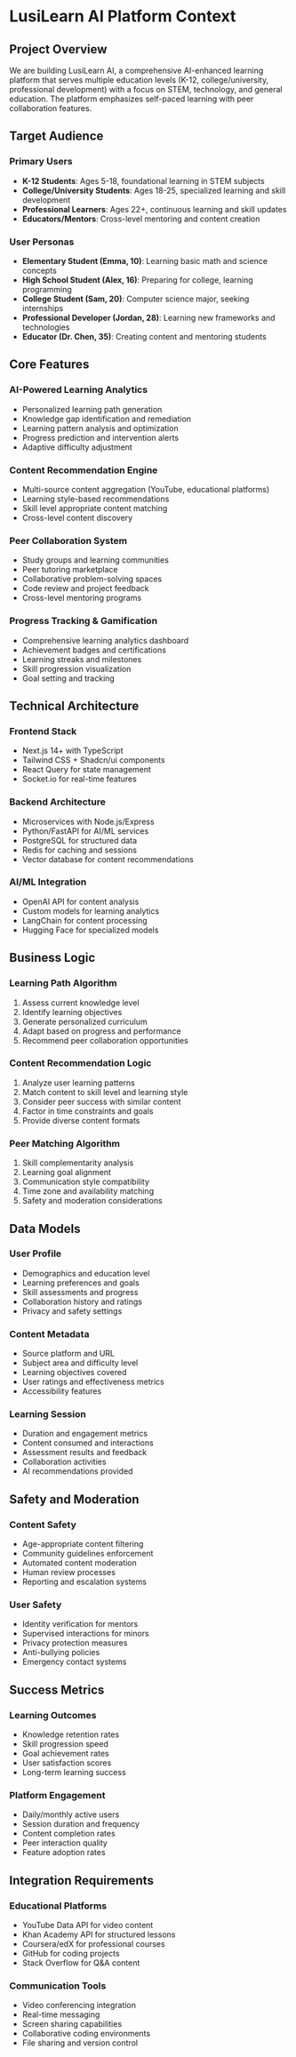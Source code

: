 # LusiLearn AI Platform Context

## Project Overview

We are building LusiLearn AI, a comprehensive AI-enhanced learning platform that serves multiple education levels (K-12, college/university, professional development) with a focus on STEM, technology, and general education. The platform emphasizes self-paced learning with peer collaboration features.

## Target Audience

### Primary Users
- **K-12 Students**: Ages 5-18, foundational learning in STEM subjects
- **College/University Students**: Ages 18-25, specialized learning and skill development
- **Professional Learners**: Ages 22+, continuous learning and skill updates
- **Educators/Mentors**: Cross-level mentoring and content creation

### User Personas
- **Elementary Student (Emma, 10)**: Learning basic math and science concepts
- **High School Student (Alex, 16)**: Preparing for college, learning programming
- **College Student (Sam, 20)**: Computer science major, seeking internships
- **Professional Developer (Jordan, 28)**: Learning new frameworks and technologies
- **Educator (Dr. Chen, 35)**: Creating content and mentoring students

## Core Features

### AI-Powered Learning Analytics
- Personalized learning path generation
- Knowledge gap identification and remediation
- Learning pattern analysis and optimization
- Progress prediction and intervention alerts
- Adaptive difficulty adjustment

### Content Recommendation Engine
- Multi-source content aggregation (YouTube, educational platforms)
- Learning style-based recommendations
- Skill level appropriate content matching
- Cross-level content discovery

### Peer Collaboration System
- Study groups and learning communities
- Peer tutoring marketplace
- Collaborative problem-solving spaces
- Code review and project feedback
- Cross-level mentoring programs

### Progress Tracking & Gamification
- Comprehensive learning analytics dashboard
- Achievement badges and certifications
- Learning streaks and milestones
- Skill progression visualization
- Goal setting and tracking

## Technical Architecture

### Frontend Stack
- Next.js 14+ with TypeScript
- Tailwind CSS + Shadcn/ui components
- React Query for state management
- Socket.io for real-time features

### Backend Architecture
- Microservices with Node.js/Express
- Python/FastAPI for AI/ML services
- PostgreSQL for structured data
- Redis for caching and sessions
- Vector database for content recommendations

### AI/ML Integration
- OpenAI API for content analysis
- Custom models for learning analytics
- LangChain for content processing
- Hugging Face for specialized models

## Business Logic

### Learning Path Algorithm
1. Assess current knowledge level
2. Identify learning objectives
3. Generate personalized curriculum
4. Adapt based on progress and performance
5. Recommend peer collaboration opportunities

### Content Recommendation Logic
1. Analyze user learning patterns
2. Match content to skill level and learning style
3. Consider peer success with similar content
4. Factor in time constraints and goals
5. Provide diverse content formats

### Peer Matching Algorithm
1. Skill complementarity analysis
2. Learning goal alignment
3. Communication style compatibility
4. Time zone and availability matching
5. Safety and moderation considerations

## Data Models

### User Profile
- Demographics and education level
- Learning preferences and goals
- Skill assessments and progress
- Collaboration history and ratings
- Privacy and safety settings

### Content Metadata
- Source platform and URL
- Subject area and difficulty level
- Learning objectives covered
- User ratings and effectiveness metrics
- Accessibility features

### Learning Session
- Duration and engagement metrics
- Content consumed and interactions
- Assessment results and feedback
- Collaboration activities
- AI recommendations provided

## Safety and Moderation

### Content Safety
- Age-appropriate content filtering
- Community guidelines enforcement
- Automated content moderation
- Human review processes
- Reporting and escalation systems

### User Safety
- Identity verification for mentors
- Supervised interactions for minors
- Privacy protection measures
- Anti-bullying policies
- Emergency contact systems

## Success Metrics

### Learning Outcomes
- Knowledge retention rates
- Skill progression speed
- Goal achievement rates
- User satisfaction scores
- Long-term learning success

### Platform Engagement
- Daily/monthly active users
- Session duration and frequency
- Content completion rates
- Peer interaction quality
- Feature adoption rates

## Integration Requirements

### Educational Platforms
- YouTube Data API for video content
- Khan Academy API for structured lessons
- Coursera/edX for professional courses
- GitHub for coding projects
- Stack Overflow for Q&A content

### Communication Tools
- Video conferencing integration
- Real-time messaging
- Screen sharing capabilities
- Collaborative coding environments
- File sharing and version control